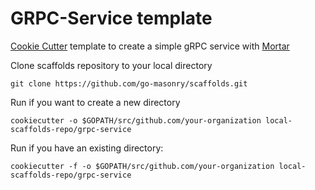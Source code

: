 # GRPC-Service template

[Cookie Cutter](https://cookiecutter.readthedocs.io) template to create a simple gRPC service with [Mortar](https://github.com/go-masonry/mortar)

Clone scaffolds repository to your local directory

```shell
git clone https://github.com/go-masonry/scaffolds.git
```

Run if you want to create a new directory

```shell
cookiecutter -o $GOPATH/src/github.com/your-organization local-scaffolds-repo/grpc-service
```

Run if you have an existing directory:

```shell
cookiecutter -f -o $GOPATH/src/github.com/your-organization local-scaffolds-repo/grpc-service
```
